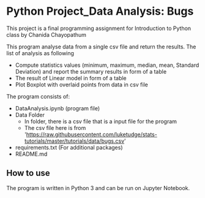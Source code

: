 # Python Project_Data Analysis: Bugs

This project is a final programming assignment for Introduction to Python class by Chanida Chayopathum

This program analyse data from a single csv file and return the results.
The list of analysis as following
- Compute statistics values (minimum, maximum, median, mean, Standard Deviation) and report the summary results in form of a table
- The result of Linear model in form of a table
- Plot Boxplot with overlaid points from data in csv file

The program consists of:
- DataAnalysis.ipynb (program file)
- Data Folder
  - In folder, there is a csv file that is a input file for the program
  - The csv file here is from 'https://raw.githubusercontent.com/luketudge/stats-tutorials/master/tutorials/data/bugs.csv'
- requirements.txt (For additional packages)
- README.md


## How to use
The program is written in Python 3 and can be run on Jupyter Notebook.
